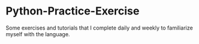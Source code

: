 # Python-Practice-Exercise
Some exercises and tutorials that I complete daily and weekly to familiarize myself with the language.
